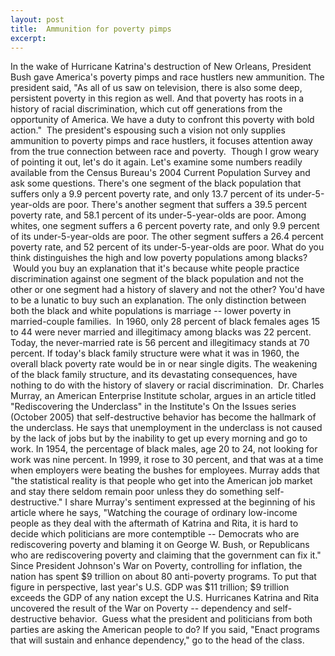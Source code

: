 ```yaml
---
layout: post
title:  Ammunition for poverty pimps
excerpt:
---
```




            

    

            

In the wake of Hurricane Katrina's destruction of New Orleans, President Bush gave America's poverty pimps and race hustlers new ammunition. The president said, "As all of us saw on television, there is also some deep, persistent poverty in this region as well. And that poverty has roots in a history of racial discrimination, which cut off generations from the opportunity of America. We have a duty to confront this poverty with bold action."  The president's espousing such a vision not only supplies ammunition to poverty pimps and race hustlers, it focuses attention away from the true connection between race and poverty.  Though I grow weary of pointing it out, let's do it again. Let's examine some numbers readily available from the Census Bureau's 2004 Current Population Survey and ask some questions. There's one segment of the black population that suffers only a 9.9 percent poverty rate, and only 13.7 percent of its under-5-year-olds are poor. There's another segment that suffers a 39.5 percent poverty rate, and 58.1 percent of its under-5-year-olds are poor. Among whites, one segment suffers a 6 percent poverty rate, and only 9.9 percent of its under-5-year-olds are poor. The other segment suffers a 26.4 percent poverty rate, and 52 percent of its under-5-year-olds are poor. What do you think distinguishes the high and low poverty populations among blacks?  Would you buy an explanation that it's because white people practice discrimination against one segment of the black population and not the other or one segment had a history of slavery and not the other? You'd have to be a lunatic to buy such an explanation. The only distinction between both the black and white populations is marriage -- lower poverty in married-couple families.  In 1960, only 28 percent of black females ages 15 to 44 were never married and illegitimacy among blacks was 22 percent. Today, the never-married rate is 56 percent and illegitimacy stands at 70 percent. If today's black family structure were what it was in 1960, the overall black poverty rate would be in or near single digits. The weakening of the black family structure, and its devastating consequences, have nothing to do with the history of slavery or racial discrimination.  Dr. Charles Murray, an American Enterprise Institute scholar, argues in an article titled "Rediscovering the Underclass" in the Institute's On the Issues series (October 2005) that self-destructive behavior has become the hallmark of the underclass. He says that unemployment in the underclass is not caused by the lack of jobs but by the inability to get up every morning and go to work. In 1954, the percentage of black males, age 20 to 24, not looking for work was nine percent. In 1999, it rose to 30 percent, and that was at a time when employers were beating the bushes for employees. Murray adds that "the statistical reality is that people who get into the American job market and stay there seldom remain poor unless they do something self-destructive." I share Murray's sentiment expressed at the beginning of his article where he says, "Watching the courage of ordinary low-income people as they deal with the aftermath of Katrina and Rita, it is hard to decide which politicians are more contemptible -- Democrats who are rediscovering poverty and blaming it on George W. Bush, or Republicans who are rediscovering poverty and claiming that the government can fix it." Since President Johnson's War on Poverty, controlling for inflation, the nation has spent $9 trillion on about 80 anti-poverty programs. To put that figure in perspective, last year's U.S. GDP was $11 trillion; $9 trillion exceeds the GDP of any nation except the U.S. Hurricanes Katrina and Rita uncovered the result of the War on Poverty -- dependency and self-destructive behavior.  Guess what the president and politicians from both parties are asking the American people to do? If you said, "Enact programs that will sustain and enhance dependency," go to the head of the class.

        
